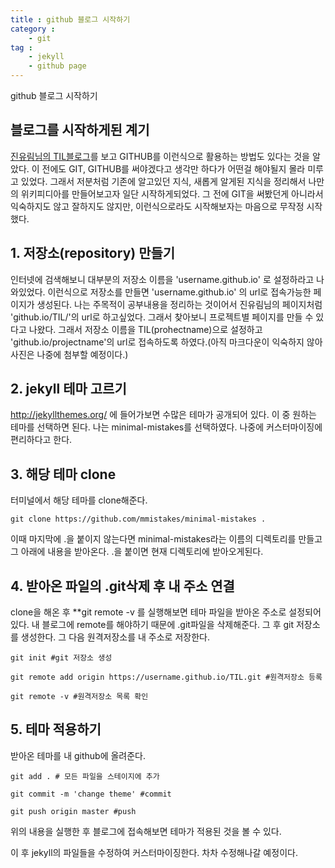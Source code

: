 ```yaml
---
title : github 블로그 시작하기
category :
    - git
tag :
    - jekyll
    - github page
---
```

github 블로그 시작하기

## 블로그를 시작하게된 계기

 [진유림님의 TIL블로그](http://milooy.github.io/TIL/)를 보고 GITHUB를 이런식으로 활용하는 방법도 있다는 것을 알았다. 이 전에도 GIT, GITHUB를 써야겠다고 생각만 하다가 어떤걸 해야될지 몰라 미루고 있었다. 그래서 저분처럼 기존에 알고있던 지식, 새롭게 알게된 지식을 정리해서 나만의 위키피디아를 만들어보고자 일단 시작하게되었다. 그 전에 GIT을 써봤던게 아니라서 익숙하지도 않고 잘하지도 않지만, 이런식으로라도 시작해보자는 마음으로 무작정 시작했다.

## 1. 저장소(repository) 만들기

 인터넷에 검색해보니 대부분의 저장소 이름을 'username.github.io' 로 설정하라고 나와있었다. 이런식으로 저장소를 만들면 'username.github.io' 의 url로 접속가능한 페이지가 생성된다. 나는 주목적이 공부내용을 정리하는 것이어서 진유림님의 페이지처럼 'github.io/TIL/'의 url로 하고싶었다. 그래서 찾아보니 프로젝트별 페이지를 만들 수 있다고 나왔다. 그래서 저장소 이름을 TIL(prohectname)으로 설정하고 'github.io/projectname'의 url로 접속하도록 하였다.(아직 마크다운이 익숙하지 않아 사진은 나중에 첨부할 예정이다.)


## 2. jekyll 테마 고르기
 <http://jekyllthemes.org/> 에 들어가보면 수많은 테마가 공개되어 있다. 이 중 원하는 테마를 선택하면 된다. 나는 minimal-mistakes를 선택하였다. 나중에 커스터마이징에 편리하다고 한다.

## 3. 해당 테마 clone
 터미널에서 해당 테마를 clone해준다.

    git clone https://github.com/mmistakes/minimal-mistakes .

 이때 마지막에 .을 붙이지 않는다면 minimal-mistakes라는 이름의 디렉토리를 만들고 그 아래에 내용을 받아온다. .을 붙이면 현재 디렉토리에 받아오게된다.

## 4. 받아온 파일의 .git삭제 후 내 주소 연결
 clone을 해온 후 **git remote -v 를 실행해보면 테마 파일을 받아온 주소로 설정되어있다. 내 블로그에 remote를 해야하기 때문에 .git파일을 삭제해준다. 그 후 git 저장소를 생성한다. 그 다음 원격저장소를 내 주소로 저장한다.

    git init #git 저장소 생성
    
    git remote add origin https://username.github.io/TIL.git #원격저장소 등록

    git remote -v #원격저장소 목록 확인
 

## 5. 테마 적용하기
 받아온 테마를 내 github에 올려준다.  

    git add . # 모든 파일을 스테이지에 추가

    git commit -m 'change theme' #commit

    git push origin master #push

 위의 내용을 실행한 후 블로그에 접속해보면 테마가 적용된 것을 볼 수 있다.

이 후 jekyll의 파일들을 수정하여 커스터마이징한다. 차차 수정해나갈 예정이다.

